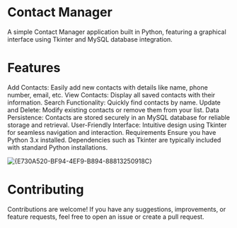 # Contact Manager
A simple Contact Manager application built in Python, featuring a graphical interface using Tkinter and MySQL database integration.

# Features
Add Contacts: Easily add new contacts with details like name, phone number, email, etc.
View Contacts: Display all saved contacts with their information.
Search Functionality: Quickly find contacts by name.
Update and Delete: Modify existing contacts or remove them from your list.
Data Persistence: Contacts are stored securely in an MySQL database for reliable storage and retrieval.
User-Friendly Interface: Intuitive design using Tkinter for seamless navigation and interaction.
Requirements
Ensure you have Python 3.x installed. Dependencies such as Tkinter are typically included with standard Python installations.

![{E730A520-BF94-4EF9-B894-88813250918C}](https://github.com/user-attachments/assets/d029b242-37d3-4d77-bc34-a57f5a4c722d)

# Contributing
Contributions are welcome! If you have any suggestions, improvements, or feature requests, feel free to open an issue or create a pull request.
